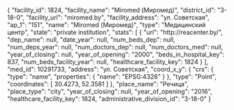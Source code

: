{
    "facility_id": 1824,
    "facility_name": "Miromed (Миромед)",
    "district_id": "3-18-0",
    "facility_url": "miromed.by",
    "facility_address": "ул. Советская",
    "ap_1": "151",
    "name": "Miromed (Миромед)",
    "type": "Медицинский центр",
    "state": "private institution",
    "stats": [
        {
            "url": "http:\/\/reacenter.by\/",
            "dep_name": null,
            "date_year": null,
            "num_beds_dep": null,
            "num_deps_year": null,
            "num_doctors_dep": null,
            "num_doctors_med": null,
            "year_of_closing": null,
            "year_of_opening": "2000",
            "beds_in_hospital_key": 837,
            "num_beds_facility_year": null,
            "healthcare_facility_key": 1824
        }
    ],
    "med_id": 10291733,
    "address": "ул. Советская",
    "coord_x_y": {
        "crs": {
            "type": "name",
            "properties": {
                "name": "EPSG:4326"
            }
        },
        "type": "Point",
        "coordinates": [
            30.4273,
            52.3581
        ]
    },
    "place_name": "Речица",
    "place_type": "city",
    "year_of_closing": null,
    "year_of_opening": "2016",
    "healthcare_facility_key": 1824,
    "administrative_division_id": "3-18-0"
}